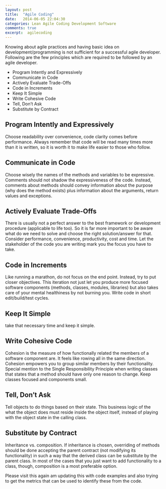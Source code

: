 ```yaml
---
layout: post
title:  "Agile Coding"
date:   2014-06-05 22:04:30
categories: Lean Agile Coding Development Software
comments: true
excerpt:  agilecoding
---
```


Knowing about agile practices and having basic idea on development/programming is not sufficient for a successful agile developer.
Following are the few principles which are required to be followed by an agile developer.

+   Program Intently and Expressively
+   Communicate in Code
+   Actively Evaluate Trade-Offs
+   Code in Increments
+   Keep It Simple
+   Write Cohesive Code
+   Tell, Don’t Ask
+   Substitute by Contract

Program Intently and Expressively
---------------------------------

Choose readability over convenience, code clarity comes before performance. Always remember that code will be read many times more than it is written, so it is worth it to make life easier to those who follow.

Communicate in Code
-------------------

Choose wisely the names of the methods and variables to be expressive. Comments should not shadow the expressiveness of the code. Instead, comments about methods should convey information about the purpose (why does the method exists) plus information about the arguments, return values and exceptions.

Actively Evaluate Trade-Offs
----------------------------

There is usually not a perfect answer to the best framework or development procedure (applicable to life too). So it is far more important to be aware what do we need to solve and choose the right solution/answer for that. Consider performance, convenience, productivity, cost and time. Let the stakeholder of the code you are writing mark you the focus you have to take.

Code in Increments
------------------

Like running a marathon, do not focus on the end point. Instead, try to put closer objectives. This iteration not just let you produce more focused software components (methods, classes, modules, libraries) but also takes care of your mental healthiness by not burning you. Write code in short edit/build/test cycles.

Keep It Simple
--------------

take that necessary time and keep it simple.

Write Cohesive Code
-------------------

Cohesion is the measure of how functionally related the members of a software component are. It feels like rowing all in the same direction. Cohesion empowers you to group similar members by their functionality. Special mention to the Single Responsibility Principle when writing classes that states that a method should have only one reason to change. Keep classes focused and components small.

Tell, Don’t Ask
---------------

Tell objects to do things based on their state. This business logic of the what the object does must reside inside the object itself, instead of playing with the object state in the calling class.

Substitute by Contract
----------------------

Inheritance vs. composition. If inheritance is chosen, overriding of methods should be done accepting the parent contract (not modifying its functionality) in such a way that the derived class can be substitute by the parent class. In most of the cases that you just want to add functionality to a class, though, composition is a most preferable option.

Please visit this again am updating this with code examples and also trying to get the metrics that can be used to identify these from the code.